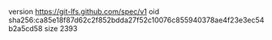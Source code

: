 version https://git-lfs.github.com/spec/v1
oid sha256:ca85e18f87d62c2f852bdda27f52c10076c855940378ae4f23e3ec54b2a5cd58
size 2393

